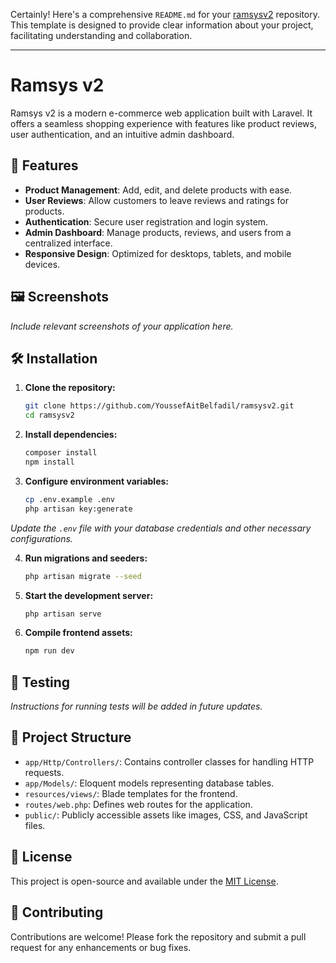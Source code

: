 Certainly! Here's a comprehensive `README.md` for your [ramsysv2](https://github.com/YoussefAitBelfadil/ramsysv2) repository. This template is designed to provide clear information about your project, facilitating understanding and collaboration.

---

# Ramsys v2

Ramsys v2 is a modern e-commerce web application built with Laravel. It offers a seamless shopping experience with features like product reviews, user authentication, and an intuitive admin dashboard.

## 🚀 Features

* **Product Management**: Add, edit, and delete products with ease.
* **User Reviews**: Allow customers to leave reviews and ratings for products.
* **Authentication**: Secure user registration and login system.
* **Admin Dashboard**: Manage products, reviews, and users from a centralized interface.
* **Responsive Design**: Optimized for desktops, tablets, and mobile devices.

## 🖼️ Screenshots

*Include relevant screenshots of your application here.*

## 🛠️ Installation

1. **Clone the repository:**

   ```bash
   git clone https://github.com/YoussefAitBelfadil/ramsysv2.git
   cd ramsysv2
   ```



2. **Install dependencies:**

   ```bash
   composer install
   npm install
   ```



3. **Configure environment variables:**

   ```bash
   cp .env.example .env
   php artisan key:generate
   ```



*Update the `.env` file with your database credentials and other necessary configurations.*

4. **Run migrations and seeders:**

   ```bash
   php artisan migrate --seed
   ```



5. **Start the development server:**

   ```bash
   php artisan serve
   ```



6. **Compile frontend assets:**

   ```bash
   npm run dev
   ```



## 🧪 Testing

*Instructions for running tests will be added in future updates.*

## 📂 Project Structure

* `app/Http/Controllers/`: Contains controller classes for handling HTTP requests.
* `app/Models/`: Eloquent models representing database tables.
* `resources/views/`: Blade templates for the frontend.
* `routes/web.php`: Defines web routes for the application.
* `public/`: Publicly accessible assets like images, CSS, and JavaScript files.

## 📄 License

This project is open-source and available under the [MIT License](LICENSE).

## 🤝 Contributing

Contributions are welcome! Please fork the repository and submit a pull request for any enhancements or bug fixes.


